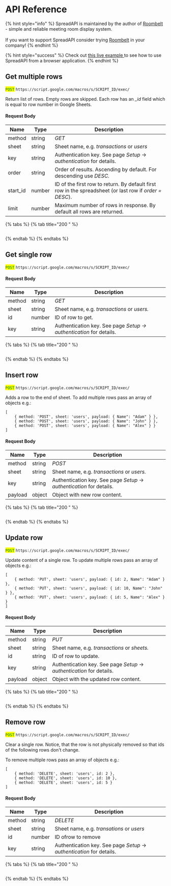 # API Reference

{% hint style="info" %}
SpreadAPI is maintained by the author of [Roombelt](https://roombelt.com) - simple and reliable meeting room display system.\
\
If you want to support SpreadAPI consider trying [Roombelt](https://roombelt.com) in your company!
{% endhint %}

{% hint style="success" %}
Check out [this live example ](https://jsfiddle.net/mkzL9ver/27/)to see how to use SpreadAPI from a browser application.
{% endhint %}

## Get multiple rows

<mark style="color:green;">`POST`</mark> `https://script.google.com/macros/s/SCRIPT_ID/exec/`

Return list of rows. Empty rows are skipped. Each row has an _\_id_ field which is equal to row number in Google Sheets.

#### Request Body

| Name      | Type   | Description                                                                                             |
| --------- | ------ | ------------------------------------------------------------------------------------------------------- |
| method    | string | _GET_                                                                                                   |
| sheet     | string | Sheet name, e.g. _transactions_ or _users_                                                              |
| key       | string | Authentication key. See page _Setup_ -> _authentication_ for details.                                   |
| order     | string | Order of results. Ascending by default. For descending use _DESC._                                      |
| start\_id | number | ID of the first row to return. By default first row in the spreadsheet (or last row if _order = DESC_). |
| limit     | number | Maximum number of rows in response. By default all rows are returned.                                   |

{% tabs %}
{% tab title="200 " %}
```
```
{% endtab %}
{% endtabs %}

## Get single row

<mark style="color:green;">`POST`</mark> `https://script.google.com/macros/s/SCRIPT_ID/exec/`

#### Request Body

| Name   | Type   | Description                                                         |
| ------ | ------ | ------------------------------------------------------------------- |
| method | string | _GET_                                                               |
| sheet  | string | Sheet name, e.g. _transactions_ or _users._                         |
| id     | number | ID of row to get.                                                   |
| key    | string | Authentication key. See page _Setup -> authentication_ for details. |

{% tabs %}
{% tab title="200 " %}
```
```
{% endtab %}
{% endtabs %}

## Insert row

<mark style="color:green;">`POST`</mark> `https://script.google.com/macros/s/SCRIPT_ID/exec/`

Adds a row to the end of sheet. To add multiple rows pass an array of objects e.g.:

```
[ 
    { method: 'POST', sheet: 'users', payload: { Name": "Adam" } },
    { method: 'POST', sheet: 'users', payload: { Name": "John" } },
    { method: 'POST', sheet: 'users', payload: { Name": "Alex" } }
]
```

#### Request Body

| Name    | Type   | Description                                                           |
| ------- | ------ | --------------------------------------------------------------------- |
| method  | string | _POST_                                                                |
| sheet   | string | Sheet name, e.g. _transactions_ or _users._                           |
| key     | string | Authentication key. See page _Setup_ -> _authentication_ for details. |
| payload | object | Object with new row content.                                          |

{% tabs %}
{% tab title="200 " %}
```
```
{% endtab %}
{% endtabs %}

## Update row

<mark style="color:green;">`POST`</mark> `https://script.google.com/macros/s/SCRIPT_ID/exec/`

Update content of a single row. To update multiple rows pass an array of objects e.g.:

```
[ 
    { method: 'PUT', sheet: 'users', payload: { id: 2, Name": "Adam" } },
    { method: 'PUT', sheet: 'users', payload: { id: 10, Name": "John" } },
    { method: 'PUT', sheet: 'users', payload: { id: 5, Name": "Alex" } }
]
```

#### Request Body

| Name    | Type   | Description                                                           |
| ------- | ------ | --------------------------------------------------------------------- |
| method  | string | _PUT_                                                                 |
| sheet   | string | Sheet name, e.g. _transactions_ or _sheets._                          |
| id      | string | ID of row to update.                                                  |
| key     | string | Authentication key. See page _Setup_ -> _authentication_ for details. |
| payload | object | Object with the updated row content.                                  |

{% tabs %}
{% tab title="200 " %}
```
```
{% endtab %}
{% endtabs %}

## Remove row

<mark style="color:green;">`POST`</mark> `https://script.google.com/macros/s/SCRIPT_ID/exec/`

Clear a single row. Notice, that the row is not physically removed so that ids of the following rows don't change.

To remove multiple rows pass an array of objects e.g.:

```
[ 
    { method: 'DELETE', sheet: 'users', id: 2 },
    { method: 'DELETE', sheet: 'users', id: 10 },
    { method: 'DELETE', sheet: 'users', id: 5 }
]
```

#### Request Body

| Name   | Type   | Description                                                           |
| ------ | ------ | --------------------------------------------------------------------- |
| method | string | _DELETE_                                                              |
| sheet  | string | Sheet name, e.g. _transations_ or _users_                             |
| id     | number | ID ofrow to remove                                                    |
| key    | string | Authentication key. See page _Setup_ -> _authentication_ for details. |

{% tabs %}
{% tab title="200 " %}
```
```
{% endtab %}
{% endtabs %}
